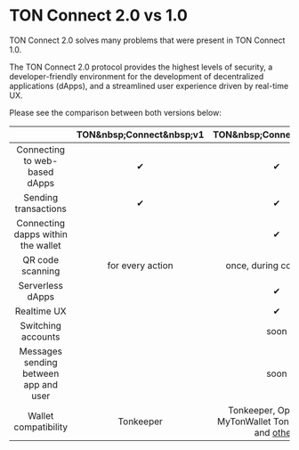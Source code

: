# TON Connect 2.0 vs 1.0

TON Connect 2.0 solves many problems that were present in TON Connect 1.0.

The TON Connect 2.0 protocol provides the highest levels of security, a developer-friendly environment for the development of decentralized applications (dApps), and a streamlined user experience driven by real-time UX.

Please see the comparison between both versions below:

|                                       | TON&amp;nbsp;Connect&amp;nbsp;v1 |                          TON&amp;nbsp;Connect&amp;nbsp;v2                         |
| :-----------------------------------: | :----------------------------------------------------------------------: | :-----------------------------------------------------------------------------------------------------------------------: |
|     Connecting to web-based dApps     |                                    ✔︎                                    |                                                             ✔︎                                                            |
|          Sending transactions         |                                    ✔︎                                    |                                                             ✔︎                                                            |
|   Connecting dapps within the wallet  |                                                                          |                                                             ✔︎                                                            |
|            QR code scanning           |                             for every action                             |                                                  once, during connection                                                  |
|            Serverless dApps           |                                                                          |                                                             ✔︎                                                            |
|              Realtime UX              |                                                                          |                                                             ✔︎                                                            |
|           Switching accounts          |                                                                          |                                                            soon                                                           |
| Messages sending between app and user |                                                                          |                                                            soon                                                           |
|          Wallet compatibility         |                                 Tonkeeper                                | Tonkeeper, OpenMask, MyTonWallet TonHub (soon) and [others](/participate/wallets/apps#basics-features) |
